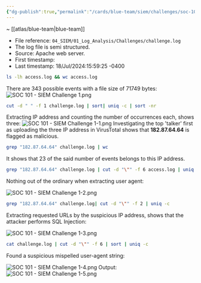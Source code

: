 ```yaml
---
{"dg-publish":true,"permalink":"/cards/blue-team/siem/challenges/soc-101-siem-challenge-1/"}
---
```


~ [[atlas/blue-team\|blue-team]]

- File reference: `04_SIEM/01_Log_Analysis/Challenges/challenge.log`
- The log file is semi structured.
- Source: Apache web server.
- First timestamp:
- Last timestamp: 18/Jul/2024:15:59:25 -0400


```bash
ls -lh access.log && wc access.log
```

There are 343 possible events with a file size of 71749 bytes:
![SOC 101 - SIEM Challenge 1.png](/img/user/cards/blue-team/siem/images/SOC%20101%20-%20SIEM%20Challenge%201.png)

```bash
cut -d " " -f 1 challenge.log | sort| uniq -c | sort -nr
```

Extracting IP address and counting the number of occurrences each, shows three:
![SOC 101 - SIEM Challenge 1-1.png](/img/user/cards/blue-team/siem/images/SOC%20101%20-%20SIEM%20Challenge%201-1.png)
Investigating the top 'talker' first as uploading the three IP address in VirusTotal shows that **182.87.64.64** is flagged as malicious.

```bash
grep "182.87.64.64" challenge.log | wc
```

It shows that 23 of the said number of events belongs to this IP address.

```bash
grep "182.87.64.64" challenge.log | cut -d "\"" -f 6 access.log | uniq -c
```

Nothing out of the ordinary when extracting user agent:

![SOC 101 - SIEM Challenge 1-2.png](/img/user/cards/blue-team/siem/images/SOC%20101%20-%20SIEM%20Challenge%201-2.png)
```bash
grep "182.87.64.64" challenge.log| cut -d "\"" -f 2 | uniq -c
```

Extracting requested URLs by the suspicious IP address, shows that the attacker performs SQL Injection:

![SOC 101 - SIEM Challenge 1-3.png](/img/user/cards/blue-team/siem/images/SOC%20101%20-%20SIEM%20Challenge%201-3.png)
```bash
cat challenge.log | cut -d "\"" -f 6 | sort | uniq -c
```

Found a suspicious mispelled user-agent string:

![SOC 101 - SIEM Challenge 1-4.png](/img/user/cards/blue-team/siem/images/SOC%20101%20-%20SIEM%20Challenge%201-4.png)
Output:
![SOC 101 - SIEM Challenge 1-5.png](/img/user/cards/blue-team/siem/images/SOC%20101%20-%20SIEM%20Challenge%201-5.png)